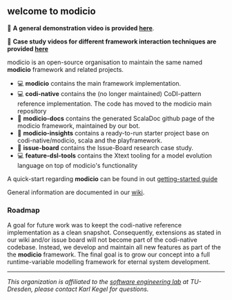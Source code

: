 ## welcome to modicio

🎥 **A general demonstration video is provided [here](https://videocampus.sachsen.de/m/3edea95717a07f74373ac0bdab1f29938e6374fa262a938afa55818b19d84d071c53fa20f61bf52acac6ea4530bc21c4fdeeb1b6c8814c6af38deacd54130e5d)**.

🎥 **Case study videos for different framework interaction techniques are provided [here](https://videocampus.sachsen.de/album/view/aid/998)**

modicio is an open-source organisation to maintain the same named **modicio** framework and related projects. 

* :computer: **modicio** contains the main framework implementation.
* :computer: **codi-native** contains the (no longer maintained) CoDI-pattern reference implementation. The code has moved to the modicio main repository
* :book: **modicio-docs** contains the generated ScalaDoc github page of the modicio framework, maintained by our bot.
* :rocket: **modicio-insights** contains a ready-to-run starter project base on codi-native/modicio, scala and the playframework.
* 🚀 **issue-board** contains the Issue-Board research case study.
* 💻 **feature-dsl-tools** contains the Xtext tooling for a model evolution language on top of modicio's functionality

A quick-start regarding **modicio** can be found in out [getting-started guide](https://github.com/modicio/modicio/wiki/Getting-Started)

General information are documented in our [wiki](https://github.com/modicio/modicio/wiki).

### Roadmap

A goal for future work was to keept the codi-native reference implementation as a clean snapshot. Consequently, extensions as stated in our wiki and/or issue board will not become part of the codi-native codebase. Instead, we develop and maintain all new features as part of the the **modicio** framework. The final goal is to grow our concept into a full runtime-variable modelling framework for eternal system development.

---

*This organization is affiliated to the [software engineering lab](https://github.com/st-tu-dresden) at TU-Dresden, please contact Karl Kegel for questions.*
<!--

**Here are some ideas to get you started:**

🙋‍♀️ A short introduction - what is your organization all about?
🌈 Contribution guidelines - how can the community get involved?
👩‍💻 Useful resources - where can the community find your docs? Is there anything else the community should know?
🍿 Fun facts - what does your team eat for breakfast?
🧙 Remember, you can do mighty things with the power of [Markdown](https://docs.github.com/github/writing-on-github/getting-started-with-writing-and-formatting-on-github/basic-writing-and-formatting-syntax)
-->
